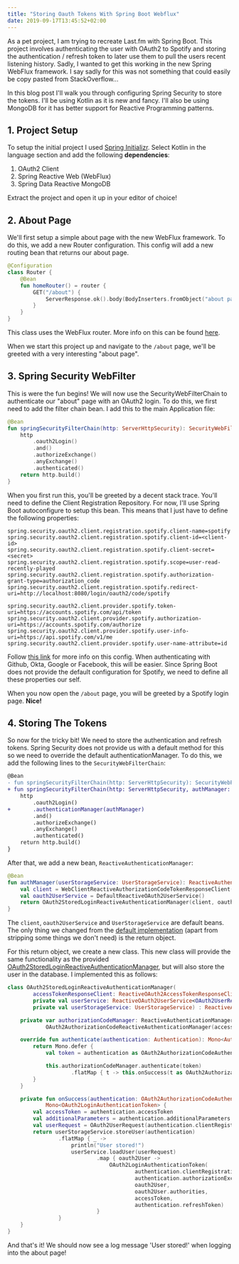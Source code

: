 ```yaml
---
title: "Storing Oauth Tokens With Spring Boot Webflux"
date: 2019-09-17T13:45:52+02:00
---
```


As a pet project, I am trying to recreate Last.fm with Spring Boot. This project involves authenticating the user with OAuth2 to Spotify and storing the authentication / refresh token to later use them to pull the users recent listening history. Sadly, I wanted to get this working in the new Spring WebFlux framework. I say sadly for this was not something that could easily be copy pasted from StackOverflow...

In this blog post I'll walk you through configuring Spring Security to store the tokens. I'll be using Kotlin as it is new and fancy. I'll also be using MongoDB for it has better support for Reactive Programming patterns.

## 1. Project Setup
To setup the initial project I used [Spring Initializr](https://start.spring.io/). Select Kotlin in the language section and add the following **dependencies**:  
1. OAuth2 Client
2. Spring Reactive Web (WebFlux)
3. Spring Data Reactive MongoDB 

Extract the project and open it up in your editor of choice! 

## 2. About Page
We'll first setup a simple about page with the new WebFlux framework. To do this, we add a new Router configuration. This config will add a new routing bean that returns our about page.

```kotlin
@Configuration
class Router {
    @Bean
    fun homeRouter() = router {
        GET("/about") {
            ServerResponse.ok().body(BodyInserters.fromObject("about page"))
        }
    }
}
```
This class uses the WebFlux router. More info on this can be found [here](https://www.baeldung.com/spring-webflux-kotlin).

When we start this project up and navigate to the `/about` page, we'll be greeted with a very interesting "about page".

## 3. Spring Security WebFilter
This is were the fun begins! We will now use the SecurityWebFilterChain to authenticate our "about" page with an OAuth2 login. To do this, we first need to add the filter chain bean. I add this to the main Application file:
```kotlin
@Bean
fun springSecurityFilterChain(http: ServerHttpSecurity): SecurityWebFilterChain {
    http
        .oauth2Login()
        .and()
        .authorizeExchange()
        .anyExchange()
        .authenticated()
    return http.build()
}
```
When you first run this, you'll be greeted by a decent stack trace. You'll need to define the Client Registration Repository. For now, I'll use Spring Boot autoconfigure to setup this bean. This means that I just have to define the following properties:

```properties
spring.security.oauth2.client.registration.spotify.client-name=spotify
spring.security.oauth2.client.registration.spotify.client-id=<client-id>
spring.security.oauth2.client.registration.spotify.client-secret=<secret>
spring.security.oauth2.client.registration.spotify.scope=user-read-recently-played
spring.security.oauth2.client.registration.spotify.authorization-grant-type=authorization_code
spring.security.oauth2.client.registration.spotify.redirect-uri=http://localhost:8080/login/oauth2/code/spotify

spring.security.oauth2.client.provider.spotify.token-uri=https://accounts.spotify.com/api/token
spring.security.oauth2.client.provider.spotify.authorization-uri=https://accounts.spotify.com/authorize
spring.security.oauth2.client.provider.spotify.user-info-uri=https://api.spotify.com/v1/me
spring.security.oauth2.client.provider.spotify.user-name-attribute=id
```
Follow [this link](https://spring.io/guides/tutorials/spring-boot-oauth2/) for more info on this config. When authenticating with Github, Okta, Google or Facebook, this will be easier. Since Spring Boot does not provide the default configuration for Spotify, we need to define all these properties our self.

When you now open the `/about` page, you will be greeted by a Spotify login page. **Nice!**

## 4. Storing The Tokens
So now for the tricky bit! We need to store the authentication and refresh tokens. Spring Security does not provide us with a default method for this so we need to override the default authenticationManager. To do this, we add the following lines to the `SecurityWebFilterChain`:
```diff
@Bean
- fun springSecurityFilterChain(http: ServerHttpSecurity): SecurityWebFilterChain {
+ fun springSecurityFilterChain(http: ServerHttpSecurity, authManager: ReactiveAuthenticationManager): SecurityWebFilterChain {
    http
        .oauth2Login()
+       .authenticationManager(authManager)
        .and()
        .authorizeExchange()
        .anyExchange()
        .authenticated()
    return http.build()
}
```

After that, we add a new bean, `ReactiveAuthenticationManager`:
```kotlin
@Bean
fun authManager(userStorageService: UserStorageService): ReactiveAuthenticationManager {
    val client = WebClientReactiveAuthorizationCodeTokenResponseClient()
    val oauth2UserService = DefaultReactiveOAuth2UserService()
    return OAuth2StoredLoginReactiveAuthenticationManager(client, oauth2UserService, userStorageService)
}
```
The `client`, `oauth2UserService` and `UserStorageService` are default beans. The only thing we changed from the [default implementation](https://github.com/spring-projects/spring-security/blob/635f7e1edd6f6e573ca5342298cc211e8242b58b/config/src/main/java/org/springframework/security/config/web/server/ServerHttpSecurity.java#L1055) (apart from stripping some things we don't need) is the return object.

For this return object, we create a new class. This new class will provide the same functionality as the provided [OAuth2StoredLoginReactiveAuthenticationManager](github), but will also store the user in the database. I implemented this as follows:
```kotlin
class OAuth2StoredLoginReactiveAuthenticationManager(
        accessTokenResponseClient: ReactiveOAuth2AccessTokenResponseClient<OAuth2AuthorizationCodeGrantRequest>,
        private val userService: ReactiveOAuth2UserService<OAuth2UserRequest, OAuth2User>,
        private val userStorageService: UserStorageService) : ReactiveAuthenticationManager {

    private var authorizationCodeManager: ReactiveAuthenticationManager =
            OAuth2AuthorizationCodeReactiveAuthenticationManager(accessTokenResponseClient)

    override fun authenticate(authentication: Authentication): Mono<Authentication> {
        return Mono.defer {
            val token = authentication as OAuth2AuthorizationCodeAuthenticationToken

            this.authorizationCodeManager.authenticate(token)
                    .flatMap { t -> this.onSuccess(t as OAuth2AuthorizationCodeAuthenticationToken) }
        }
    }

    private fun onSuccess(authentication: OAuth2AuthorizationCodeAuthenticationToken):
            Mono<OAuth2LoginAuthenticationToken> {
        val accessToken = authentication.accessToken
        val additionalParameters = authentication.additionalParameters
        val userRequest = OAuth2UserRequest(authentication.clientRegistration, accessToken, additionalParameters)
        return userStorageService.storeUser(authentication)
                .flatMap { _ ->
                    println("User stored!")
                    userService.loadUser(userRequest)
                            .map { oauth2User ->
                                OAuth2LoginAuthenticationToken(
                                        authentication.clientRegistration,
                                        authentication.authorizationExchange,
                                        oauth2User,
                                        oauth2User.authorities,
                                        accessToken,
                                        authentication.refreshToken)
                            }
                }
    }
}
```

And that's it! We should now see a log message 'User stored!' when logging into the about page!
